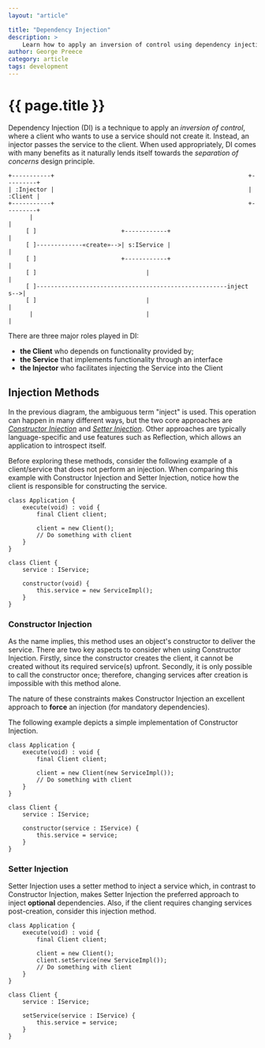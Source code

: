 ```yaml
---
layout: "article"

title: "Dependency Injection"
description: >
    Learn how to apply an inversion of control using dependency injection
author: George Preece
category: article
tags: development
---
```

# {{ page.title }}

Dependency Injection (DI) is a technique to apply an _inversion of control_, where a client who wants to use a service should not create it. Instead, an injector passes the service to the client. When used appropriately, DI comes with many benefits as it naturally lends itself towards the _separation of concerns_ design principle.

```
+-----------+                                                       +---------+
| :Injector |                                                       | :Client |
+-----------+                                                       +---------+
      |                                                                  |
     [ ]                        +------------+                           |
     [ ]-------------«create»-->| s:IService |                           |
     [ ]                        +------------+                           |
     [ ]                               |                                 |
     [ ]------------------------------------------------------inject s-->|
     [ ]                               |                                 |
      |                                |                                 |
```

There are three major roles played in DI:
- **the Client** who depends on functionality provided by; 
- **the Service** that implements functionality through an interface
- **the Injector** who facilitates injecting the Service into the Client

## Injection Methods
In the previous diagram, the ambiguous term "inject" is used. This operation can happen in many different ways, but the two core approaches are [_Constructor Injection_](#constructor-injection) and [_Setter Injection_](#setter-injection). Other approaches are typically language-specific and use features such as Reflection, which allows an application to introspect itself.

Before exploring these methods, consider the following example of a client/service that does not perform an injection. When comparing this example with Constructor Injection and Setter Injection, notice how the client is responsible for constructing the service.

```
class Application {
    execute(void) : void {
        final Client client;

        client = new Client();
        // Do something with client
    }
}

class Client {
    service : IService;

    constructor(void) {
        this.service = new ServiceImpl();
    }
}
```

### Constructor Injection
As the name implies, this method uses an object's constructor to deliver the service. There are two key aspects to consider when using Constructor Injection. Firstly, since the constructor creates the client, it cannot be created without its required service(s) upfront. Secondly, it is only possible to call the constructor once; therefore, changing services after creation is impossible with this method alone.

The nature of these constraints makes Constructor Injection an excellent approach to **force** an injection (for mandatory dependencies).

The following example depicts a simple implementation of Constructor Injection.
```
class Application {
    execute(void) : void {
        final Client client;

        client = new Client(new ServiceImpl());
        // Do something with client
    }
}

class Client {
    service : IService;

    constructor(service : IService) {
        this.service = service;
    }
}
```

### Setter Injection
Setter Injection uses a setter method to inject a service which, in contrast to Constructor Injection, makes Setter Injection the preferred approach to inject **optional** dependencies. Also, if the client requires changing services post-creation, consider this injection method. 

```
class Application {
    execute(void) : void {
        final Client client;

        client = new Client();
        client.setService(new ServiceImpl());
        // Do something with client
    }
}

class Client {
    service : IService;

    setService(service : IService) {
        this.service = service;
    }
}
```